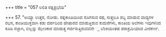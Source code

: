 +++
title = "057 ಲಲಿತ ರತ್ನಪ್ರಭೆಯ"

+++
57. "ಅಯ್ಯಾ ಉತ್ತರ,  ನೋಡು. ರತ್ನಕಾಂತಿಯಿಂದ ಸೊಗಸುವ ರಥ, ಸುತ್ತಲೂ ಶಬ್ದ ಮಾಡುವ ವಾದ್ಯಗಳ ರಭಸ, ಕಾಂತಿಯುಕ್ತವಾಗಿ ಕಡು ದರ್ಪದಿಂದ ಹೇಷಾರವ ಮಾಡುತ್ತಿರುವ ಕುದುರೆಗಳು, ಕಾಂತಿಯ ಅಲೆಗಳು ಇವುಗಳಿಂದ ಕೂಡಿ ಸಜ್ಜಾಗಿ, ಬಿಲ್ಲನ್ನು ಝೇಂಕಾರ ಮಾಡುತ್ತ ಗರ್ಜಿಸುತ್ತಿರುವವನೇ ್ಲ ಬೆಂಕಿಯಂತಹ ಪರಾಕ್ರಮಿಯಾದ  ವೀರಕರ್ಣ.